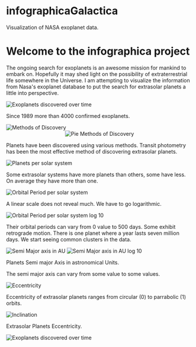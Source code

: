 # infographicaGalactica
Visualization of NASA exoplanet data.

<html>
  <h1> Welcome to the infographica project </h1>
  <p>The ongoing search for exoplanets is an awesome  mission for mankind to embark on. Hopefully it may shed light on the possibility of extraterrestrial life somewhere in the Universe. I am attempting to visualize the information from Nasa's exoplanet database to put the search for extrasolar planets a little into perspective.</p>
  
  <img src="/Vissies/t01DiscoveryOfExoplanetsOverTime.png" alt="Exoplanets discovered over time">
  
   <p>Since 1989 more than 4000 confirmed exoplanets.</p>
  
  <img src="/Vissies/Methods_of_discovery.png" alt="Methods of Discovery">
  <center>
  <img src="/Vissies/pie_Methods_of_discovery.png" alt="Pie Methods of Discovery">
  </center>

  <p>Planets have been discovered using various methods. Transit photometry has been the most effective method of discovering extrasolar planets.</p>
  
  <img src="/Vissies/Planets_per_solar_system.png" alt="Planets per solar system">
   <p>Some extrasolar systems have more planets than others, some have less. On average they have more than one.</p>

  <img src="/Vissies/orbital_period.png" alt="Orbital Period per solar system">
  <p>A linear scale does not reveal much. We have to go logarithmic.</p>
  <img src="/Vissies/sorted_orbital_period_log10.png" alt="Orbital Period per solar system log 10">
  
   <p>Their orbital periods can vary from 0 value to 500 days. Some exhibit retrograde motion. There is one planet where a year lasts seven million days. We start seeing common clusters in the data.</p>
   
  <img src="/Vissies/pl_Semi_maj_axis_AU.png" alt="Semi Major axis in AU">
  <img src="/Vissies/pl_Semi_maj_axis_AU_log10.png" alt="Semi Major axis in AU log 10">
  
   <p>Planets Semi major Axis in astronomical Units.</p>
  
   <p>The semi major axis can vary from some value to some values.</p>
   
  <img src="/Vissies/orbital_eccentricity.png" alt="Eccentricity">
  
   <p>Eccentricity of extrasolar planets ranges from circular (0) to parrabolic (1) orbits.</p>

   <img src="/Vissies/orbital_inclination.png" alt="Inclination">
   <p>Extrasolar Planets Eccentricity.</p>

  
   
  <img src="/Vissies/t04rangeOfKNownTemperaturesOfExoplanets.png" alt="Exoplanets discovered over time">
  
</html>
